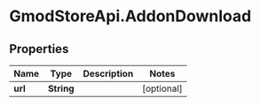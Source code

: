 # GmodStoreApi.AddonDownload

## Properties

Name | Type | Description | Notes
------------ | ------------- | ------------- | -------------
**url** | **String** |  | [optional] 


